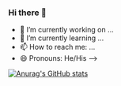 ### Hi there 👋

- 🔭 I’m currently working on ...
- 🌱 I’m currently learning ...
- 📫 How to reach me: ...
- 😄 Pronouns: He/His
-->

[![Anurag's GitHub stats](https://github-readme-stats.vercel.app/api?jhonnybaltros=anuraghazra)](https://github.com/anuraghazra/github-readme-stats)
